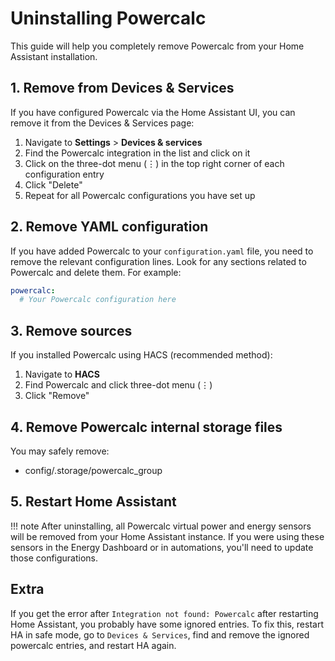 # Uninstalling Powercalc

This guide will help you completely remove Powercalc from your Home Assistant installation.

## 1. Remove from Devices & Services

If you have configured Powercalc via the Home Assistant UI, you can remove it from the Devices & Services page:

1. Navigate to **Settings** > **Devices & services**
2. Find the Powercalc integration in the list and click on it
3. Click on the three-dot menu (⋮) in the top right corner of each configuration entry
4. Click "Delete"
5. Repeat for all Powercalc configurations you have set up

## 2. Remove YAML configuration

If you have added Powercalc to your `configuration.yaml` file, you need to remove the relevant configuration lines. Look for any sections related to Powercalc and delete them. For example:

```yaml
powercalc:
  # Your Powercalc configuration here
```

## 3. Remove sources

If you installed Powercalc using HACS (recommended method):

1. Navigate to **HACS**
2. Find Powercalc and click three-dot menu (⋮)
3. Click "Remove"

## 4. Remove Powercalc internal storage files

You may safely remove:

- config/.storage/powercalc_group

## 5. Restart Home Assistant

!!! note
    After uninstalling, all Powercalc virtual power and energy sensors will be removed from your Home Assistant instance. If you were using these sensors in the Energy Dashboard or in automations, you'll need to update those configurations.

## Extra

If you get the error after `Integration not found: Powercalc` after restarting Home Assistant, you probably have some ignored entries.
To fix this, restart HA in safe mode, go to `Devices & Services`, find and remove the ignored powercalc entries, and restart HA again.
